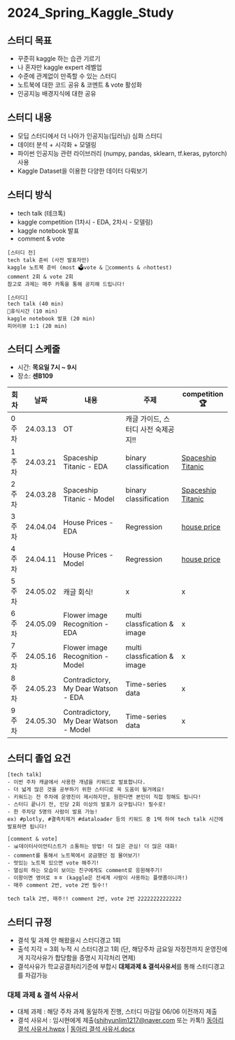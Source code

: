# 2024_Spring_Kaggle_Study

## 스터디 목표
- 꾸준히 kaggle 하는 습관 기르기
- 나 혼자만 kaggle expert 레벨업
- 수준에 관계없이 만족할 수 있는 스터디
- 노트북에 대한 코드 공유 & 코멘트 & vote 활성화
- 인공지능 배경지식에 대한 공유

## 스터디 내용
- 모딥 스터디에서 더 나아가 인공지능(딥러닝) 심화 스터디
- 데이터 분석 + 시각화 + 모델링
- 파이썬 인공지능 관련 라이브러리 (numpy, pandas, sklearn, tf.keras, pytorch) 사용
- Kaggle Dataset을 이용한 다양한 데이터 다뤄보기

## 스터디 방식
- tech talk (테크톡)
- kaggle competition (1차시 - EDA, 2차시 - 모델링)
- kaggle notebook 발표
- comment & vote

```
[스터디 전]
tech talk 준비 (사전 발표자만)
kaggle 노트북 준비 (most 🗳️vote & 💬comments & 🔥hottest)
comment 2회 & vote 2회
참고로 과제는 매주 카톡을 통해 공지해 드립니다!

[스터디]
tech talk (40 min)
🍵휴식시간 (10 min)
kaggle notebook 발표 (20 min)
피어리뷰 1:1 (20 min)
```

## 스터디 스케줄
- 시간: **목요일 7시 ~ 9시**
- 장소: **센B109**

|회차|날짜|내용|주제|competition🏆|
|---|---|---|---|---|
|0주차|24.03.13|OT|캐글 가이드, 스터디 사전 숙제공지!!||
|1주차|24.03.21|Spaceship Titanic - EDA|binary classification|[Spaceship Titanic](https://www.kaggle.com/competitions/2024_SMARCLE_KS_1/overview)|
|2주차|24.03.28|Spaceship Titanic - Model|binary classification|[Spaceship Titanic](https://www.kaggle.com/competitions/2024_SMARCLE_KS_1/overview)|
|3주차|24.04.04|House Prices - EDA |Regression|[house price](https://www.kaggle.com/competitions/2024smarcleks2house-price/overview)|
|4주차|24.04.11|House Prices - Model|Regression|[house price](https://www.kaggle.com/competitions/2024smarcleks2house-price/overview)|
|5주차|24.05.02|캐글 회식!|x|x|
|6주차|24.05.09|Flower image Recognition - EDA|multi classfication & image|x|
|7주차|24.05.16|Flower image Recognition - Model|multi classfication & image|x|
|8주차|24.05.23|Contradictory, My Dear Watson - EDA|Time-series data|x|
|9주차|24.05.30|Contradictory, My Dear Watson - Model|Time-series data|x|

## 스터디 졸업 요건 
```
[tech talk]
- 이번 주차 캐글에서 사용한 개념을 키워드로 발표합니다.
- 더 넓게 많은 것을 공부하기 위한 스터디로 꼭 도움이 될거에요!
- 키워드는 전 주차에 운영진이 제시하지만, 원한다면 본인이 직접 정해도 됩니다!
- 스터디 끝나기 전, 인당 2회 이상의 발표가 요구됩니다! 필수로!
- 한 주차당 5명의 사람이 발표 가능!
ex) #plotly, #결측치제거 #dataloader 등의 키워드 중 1택 하여 tech talk 시간에 발표하면 됩니다!

[comment & vote]
- 📊데이터사이언티스트가 소통하는 방법! 더 많은 관심! 더 많은 대화!
- comment를 통해서 노트북에서 궁금했던 점 물어보기!
- 멋있는 노트북 있으면 vote 해주기!
- 열심히 하는 모습이 보이는 친구에게도 comment로 응원해주기!
- 이왕이면 영어로 ㅎㅎ (kaggle은 전세계 사람이 사용하는 플랫폼이니까!)
- 매주 comment 2번, vote 2번 필수!!

tech talk 2번, 매주!! comment 2번, vote 2번 22222222222222
```

## 스터디 규정
- 결석 및 과제 안 해왔을시 스터디경고 1회
- 출석 지각 = 3회 누적 시 스터디경고 1회 (단, 해당주차 금요일 자정전까지 운영진에게 지각사유가 합당함을 증명시 지각처리 면제)
- 결석사유가 학교공결처리기준에 부합시 **대체과제 & 결석사유서**를 통해 스터디경고를 차감가능
### 대체 과제 & 결석 사유서
- 대체 과제 : 해당 주차 과제 동일하게 진행, 스터디 마감일 06/06 이전까지 제출
- 결석 사유서 : 임시현에게 제출(shihyunlim1217@naver.com 또는 카톡!)
[동아리 결석 사유서.hwpx](https://github.com/sejongsmarcle/2024_Spring_Kaggle_Study/blob/79ac376c0f8fa9da394a04ad856dec171231ffee/%EB%8F%99%EC%95%84%EB%A6%AC%20%EA%B2%B0%EC%84%9D%20%EC%82%AC%EC%9C%A0%EC%84%9C.hwpx) | [동아리 결석 사유서.docx](https://github.com/sejongsmarcle/2024_Spring_Kaggle_Study/blob/b31d7911b3a5c531adf8b7e22c62b9bf3df5a733/%EB%8F%99%EC%95%84%EB%A6%AC%20%EA%B2%B0%EC%84%9D%20%EC%82%AC%EC%9C%A0%EC%84%9C_word%EC%9A%A9.docx)

